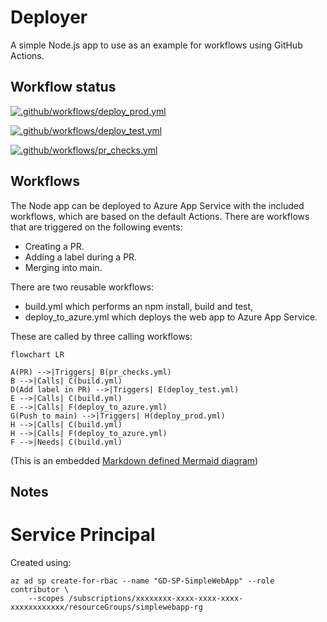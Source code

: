 # Deployer

A simple Node.js app to use as an example for workflows using GitHub Actions.

## Workflow status
[![.github/workflows/deploy_prod.yml](https://github.com/gidavies/SimpleWebApp/actions/workflows/deploy_prod.yml/badge.svg)](https://github.com/gidavies/SimpleWebApp/actions/workflows/deploy_prod.yml)

[![.github/workflows/deploy_test.yml](https://github.com/gidavies/SimpleWebApp/actions/workflows/deploy_test.yml/badge.svg)](https://github.com/gidavies/SimpleWebApp/actions/workflows/deploy_test.yml)

[![.github/workflows/pr_checks.yml](https://github.com/gidavies/SimpleWebApp/actions/workflows/pr_checks.yml/badge.svg)](https://github.com/gidavies/SimpleWebApp/actions/workflows/pr_checks.yml)

## Workflows

The Node app can be deployed to Azure App Service with the included workflows, which are based on the default Actions. There are workflows that are triggered on the following events:
- Creating a PR.
- Adding a label during a PR.
- Merging into main.

There are two reusable workflows:
- build.yml which performs an npm install, build and test,
- deploy_to_azure.yml which deploys the web app to Azure App Service.

These are called by three calling workflows:

```mermaid
flowchart LR

A(PR) -->|Triggers| B(pr_checks.yml)
B -->|Calls| C(build.yml)
D(Add label in PR) -->|Triggers| E(deploy_test.yml)
E -->|Calls| C(build.yml)
E -->|Calls| F(deploy_to_azure.yml)
G(Push to main) -->|Triggers| H(deploy_prod.yml)
H -->|Calls| C(build.yml)
H -->|Calls| F(deploy_to_azure.yml)
F -->|Needs| C(build.yml)
```
(This is an embedded [Markdown defined Mermaid diagram](https://github.blog/2022-02-14-include-diagrams-markdown-files-mermaid/))


## Notes

# Service Principal

Created using:

```
az ad sp create-for-rbac --name "GD-SP-SimpleWebApp" --role contributor \
    --scopes /subscriptions/xxxxxxxx-xxxx-xxxx-xxxx-xxxxxxxxxxxx/resourceGroups/simplewebapp-rg
```
